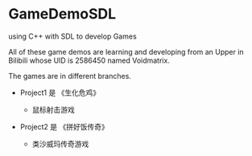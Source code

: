 # GameDemoSDL
using C++ with SDL to develop Games

All of these game demos are learning and developing from an Upper in Bilibili whose UID is 2586450 named Voidmatrix.

The games are in different branches.

- Project1 是 《生化危鸡》
  - 鼠标射击游戏

- Project2 是 《拼好饭传奇》
  - 类沙威玛传奇游戏
